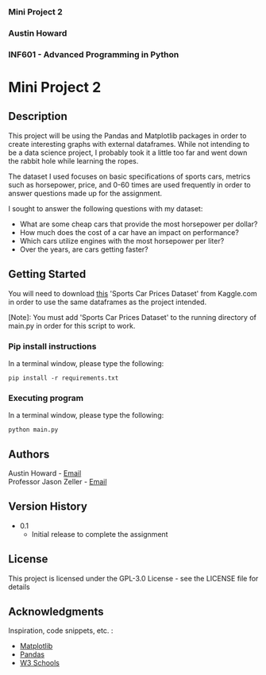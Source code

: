 ### Mini Project 2
### Austin Howard
### INF601 - Advanced Programming in Python

# Mini Project 2

## Description
This project will be using the Pandas and Matplotlib packages  in order to create interesting 
graphs with external dataframes. While not intending to be a data science project, I probably 
took it a little too far and went down the rabbit hole while learning the ropes.

The dataset I used focuses on basic specifications of sports cars, metrics such as horsepower,
price, and 0-60 times are used frequently in order to answer questions made up for the
assignment.

I sought to answer the following questions with my dataset:
* What are some cheap cars that provide the most horsepower per dollar?
* How much does the cost of a car have an impact on performance?
* Which cars utilize engines with the most horsepower per liter?
* Over the years, are cars getting faster?

## Getting Started
You will need to download [this](https://www.kaggle.com/datasets/rkiattisak/sports-car-prices-dataset)
'Sports Car Prices Dataset' from Kaggle.com in order to use the same dataframes as the project intended.

[Note]: You must add 'Sports Car Prices Dataset' to the running directory of main.py in order for this script to work.

### Pip install instructions
In a terminal window, please type the following:
```
pip install -r requirements.txt
```

### Executing program
In a terminal window, please type the following:
```
python main.py
```

## Authors

Austin Howard - [Email](A_Howard4@mail.fhsu.edu)  
Professor Jason Zeller - [Email](jlzeller@fhsu.edu)

## Version History

* 0.1
    * Initial release to complete the assignment

## License

This project is licensed under the GPL-3.0 License - see the LICENSE file for details

## Acknowledgments
Inspiration, code snippets, etc. :
* [Matplotlib](https://matplotlib.org/stable/api/pyplot_summary.html)
* [Pandas](https://pandas.pydata.org/pandas-docs/stable/)
* [W3 Schools](https://www.w3schools.com/python/pandas/pandas_ref_dataframe.asp)